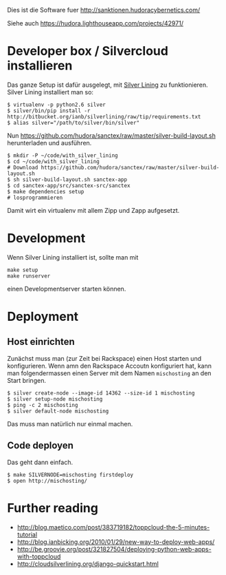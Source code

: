 Dies ist die Software fuer http://sanktionen.hudoracybernetics.com/

Siehe auch https://hudora.lighthouseapp.com/projects/42971/


# Developer box / Silvercloud installieren

Das ganze Setup ist dafür ausgelegt, mit [Silver Lining][1] zu funktionieren.
Silver Lining installiert man so:

    $ virtualenv -p python2.6 silver
    $ silver/bin/pip install -r http://bitbucket.org/ianb/silverlining/raw/tip/requirements.txt
    $ alias silver="/path/to/silver/bin/silver"

[1]: http://cloudsilverlining.org

Nun https://github.com/hudora/sanctex/raw/master/silver-build-layout.sh
herunterladen und ausführen.

    $ mkdir -P ~/code/with_silver_lining
    $ cd ~/code/with_silver_lining
    # Download https://github.com/hudora/sanctex/raw/master/silver-build-layout.sh
    $ sh silver-build-layout.sh sanctex-app
    $ cd sanctex-app/src/sanctex-src/sanctex
    $ make dependencies setup
    # losprogrammieren

Damit wirt ein virtualenv mit allem Zipp und Zapp aufgesetzt.

# Development

Wenn Silver Lining installiert ist, sollte man mit 

    make setup
    make runserver

einen Developmentserver starten können.


# Deployment

## Host einrichten

Zunächst muss man (zur Zeit bei Rackspace) einen Host starten und
konfigurieren. Wenn amn den Rackspace Accoutn konfiguriert hat, kann man
folgendermassen einen Server mit dem Namen `mischosting` an den Start bringen.

    $ silver create-node --image-id 14362 --size-id 1 mischosting
    $ silver setup-node mischosting
    $ ping -c 2 mischosting
    $ silver default-node mischosting

Das muss man natürlich nur einmal machen.

## Code deployen

Das geht dann einfach.

    $ make SILVERNODE=mischosting firstdeploy
    $ open http://mischosting/


# Further reading

* http://blog.maetico.com/post/383719182/toppcloud-the-5-minutes-tutorial
* http://blog.ianbicking.org/2010/01/29/new-way-to-deploy-web-apps/
* http://be.groovie.org/post/321827504/deploying-python-web-apps-with-toppcloud
* http://cloudsilverlining.org/django-quickstart.html
